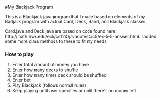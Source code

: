 #My Blackjack Program

<p>This is a Blackjack java program that I made based on elements of my Badjack program with actual Card, Deck, Hand, and Blackjack classes.</p>
Card.java and Deck.java are based on code found here: http://math.hws.edu/eck/cs124/javanotes4/c5/ex-5-5-answer.html. I added
some more class methods to these to fit my needs.

### How to play
1. Enter total amount of money you have
2. Enter how many decks to shuffle
3. Enter how many times deck should be shuffled
4. Enter bet
5. Play Blackjack (follows normal rules)
6. Keep playing until user specifies or until there's no money left 

